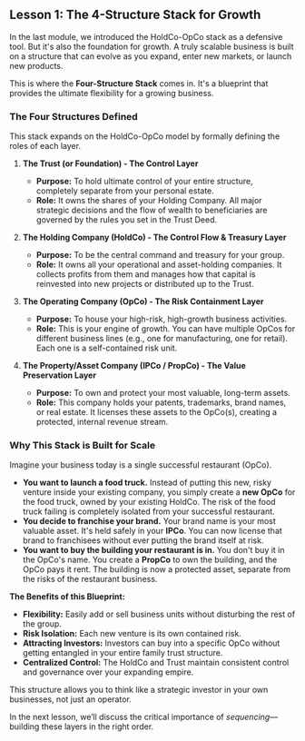 ## Lesson 1: The 4-Structure Stack for Growth

In the last module, we introduced the HoldCo-OpCo stack as a defensive tool. But it's also the foundation for growth. A truly scalable business is built on a structure that can evolve as you expand, enter new markets, or launch new products.

This is where the **Four-Structure Stack** comes in. It's a blueprint that provides the ultimate flexibility for a growing business.

### The Four Structures Defined

This stack expands on the HoldCo-OpCo model by formally defining the roles of each layer.

1.  **The Trust (or Foundation) - The Control Layer**
    *   **Purpose:** To hold ultimate control of your entire structure, completely separate from your personal estate.
    *   **Role:** It owns the shares of your Holding Company. All major strategic decisions and the flow of wealth to beneficiaries are governed by the rules you set in the Trust Deed.

2.  **The Holding Company (HoldCo) - The Control Flow & Treasury Layer**
    *   **Purpose:** To be the central command and treasury for your group.
    *   **Role:** It owns all your operational and asset-holding companies. It collects profits from them and manages how that capital is reinvested into new projects or distributed up to the Trust.

3.  **The Operating Company (OpCo) - The Risk Containment Layer**
    *   **Purpose:** To house your high-risk, high-growth business activities.
    *   **Role:** This is your engine of growth. You can have multiple OpCos for different business lines (e.g., one for manufacturing, one for retail). Each one is a self-contained risk unit.

4.  **The Property/Asset Company (IPCo / PropCo) - The Value Preservation Layer**
    *   **Purpose:** To own and protect your most valuable, long-term assets.
    *   **Role:** This company holds your patents, trademarks, brand names, or real estate. It licenses these assets to the OpCo(s), creating a protected, internal revenue stream.

### Why This Stack is Built for Scale

Imagine your business today is a single successful restaurant (OpCo).

*   **You want to launch a food truck.** Instead of putting this new, risky venture inside your existing company, you simply create a **new OpCo** for the food truck, owned by your existing HoldCo. The risk of the food truck failing is completely isolated from your successful restaurant.
*   **You decide to franchise your brand.** Your brand name is your most valuable asset. It's held safely in your **IPCo**. You can now license that brand to franchisees without ever putting the brand itself at risk.
*   **You want to buy the building your restaurant is in.** You don't buy it in the OpCo's name. You create a **PropCo** to own the building, and the OpCo pays it rent. The building is now a protected asset, separate from the risks of the restaurant business.

**The Benefits of this Blueprint:**

*   **Flexibility:** Easily add or sell business units without disturbing the rest of the group.
*   **Risk Isolation:** Each new venture is its own contained risk.
*   **Attracting Investors:** Investors can buy into a specific OpCo without getting entangled in your entire family trust structure.
*   **Centralized Control:** The HoldCo and Trust maintain consistent control and governance over your expanding empire.

This structure allows you to think like a strategic investor in your own businesses, not just an operator.

In the next lesson, we’ll discuss the critical importance of *sequencing*—building these layers in the right order.
